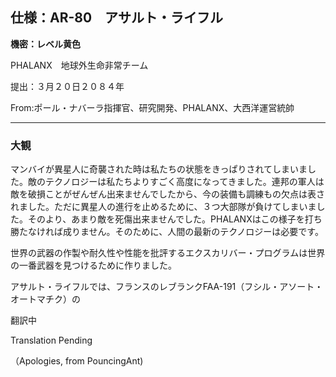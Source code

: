 ## 仕様：AR-80　アサルト・ライフル

**機密：レベル黄色**

PHALANX　地球外生命非常チーム

提出：３月２０日２０８４年

From:ポール・ナバーラ指揮官、研究開発、PHALANX、大西洋運営統帥

------------------------------------------------------------------------

### 大観

マンバイが異星人に奇襲された時は私たちの状態をきっぱりされてしまいました。敵のテクノロジーは私たちよりすごく高度になってきました。連邦の軍人は敵を破損ことがぜんぜん出来ませんでしたから、今の装備も調練もの欠点は表されました。ただに異星人の進行を止めるために、３つ大部隊が負けてしまいました。そのより、あまり敵を死傷出来ませんでした。PHALANXはこの様子を打ち勝たなければ成りません。そのために、人間の最新のテクノロジーは必要です。

世界の武器の作製や耐久性や性能を批評するエクスカリバー・プログラムは世界の一番武器を見つけるために作りました。

アサルト・ライフルでは、フランスのレブランクFAA-191（フシル・アソート・オートマチク）の

翻訳中

Translation Pending

（Apologies, from PouncingAnt)